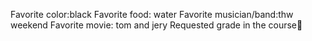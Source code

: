 Favorite color:black 
Favorite food: water
Favorite musician/band:thw weekend 
Favorite movie: tom and jery
Requested grade in the course:100: 
